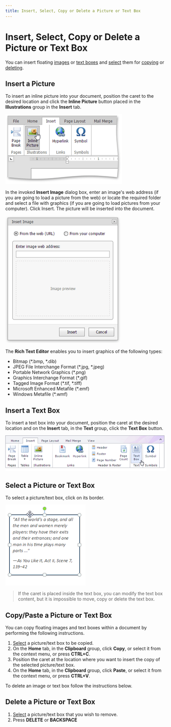 ```yaml
---
title: Insert, Select, Copy or Delete a Picture or Text Box
---
```

# Insert, Select, Copy or Delete a Picture or Text Box
You can insert floating [images](#image) or [text boxes](#textbox) and  [select](#select) them for [copying](#copy) or [deleting](#delete).

## <a name="image"/>Insert a Picture
To insert an inline picture into your document, position the caret to the desired location and click the **Inline Picture** button placed in the **Illustrations** group in the **Insert** tab.

![EUD_ASPxRichEdit_Insert_InsertInlinePicture](../../../images/img117833.png)

In the invoked **Insert Image** dialog box, enter an image's web address (if you are going to load a picture from the web) or locate the required folder and select a file with graphics (if you are going to load pictures from your computer). Click Insert. The picture will be inserted into the document.

![EUD_ASPxRichEdit_Insert_InsertPictureDialog](../../../images/img117834.png)

The **Rich Text Editor** enables you to insert graphics of the following types:
* Bitmap (*.bmp, *.dib)
* JPEG File Interchange Format (*.jpg, *.jpeg)
* Portable Network Graphics (*.png)
* Graphics Interchange Format (*.gif)
* Tagged Image Format (*.tif, *.tiff)
* Microsoft Enhanced Metafile (*.emf)
* Windows  Metafile (*.wmf)

## <a name="textbox"/>Insert a Text Box
To insert a text box into your document, position the caret at the desired location and on the **Insert** tab, in the **Text** group, click the **Text Box** button.

![EUD_RichEdit_InsertTextBox](../../../images/img128945.png)

## <a name="select"/>Select a Picture or Text Box
To select a picture/text box, click on its border.

![EUD_RichEdit_SelectTextBox](../../../images/img128947.png)

> If the caret is placed inside the text box, you can modify the text box content, but it is impossible to move, copy or delete the text box.

## <a name="copy"/>Copy/Paste a Picture or Text Box
You can copy floating images and text boxes within a document by performing the following instructions.
1. [Select](#select) a picture/text box to be copied.
2. On the **Home** tab, in the **Clipboard** group, click **Copy**, or select it from the context menu, or press **CTRL+C**.
3. Position the caret at the location where you want to insert the copy of the selected picture/text box.
4. On the **Home** tab, in the **Clipboard** group, click **Paste**, or select it from the context menu, or press **CTRL+V**.

To delete an image or text box follow the instructions below.

## <a name="delete"/>Delete a Picture or Text Box
1. [Select](#select) a picture/text box that you wish to remove.
2. Press **DELETE** or **BACKSPACE**